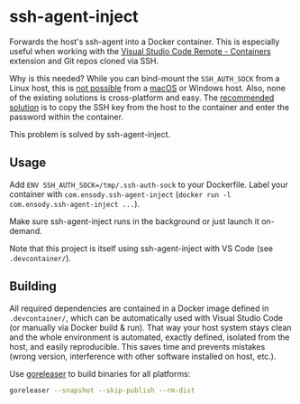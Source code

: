 # ssh-agent-inject

Forwards the host's ssh-agent into a Docker container. This is especially useful when working with the [Visual Studio Code Remote - Containers](https://code.visualstudio.com/docs/remote/containers) extension and Git repos cloned via SSH.

Why is this needed? While you can bind-mount the `SSH_AUTH_SOCK` from a Linux host, this is [not possible](https://github.com/microsoft/vscode-remote-release/issues/106) from a [macOS](https://github.com/docker/for-mac/issues/410) or Windows host. Also, none of the existing solutions is cross-platform and easy. The [recommended solution](https://code.visualstudio.com/docs/remote/containers#_using-ssh-keys) is to copy the SSH key from the host to the container and enter the password within the container.

This problem is solved by ssh-agent-inject.

## Usage

Add `ENV SSH_AUTH_SOCK=/tmp/.ssh-auth-sock` to your Dockerfile. Label your container with `com.ensody.ssh-agent-inject` (`docker run -l com.ensody.ssh-agent-inject ...`).

Make sure ssh-agent-inject runs in the background or just launch it on-demand.

Note that this project is itself using ssh-agent-inject with VS Code (see `.devcontainer/`).

## Building

All required dependencies are contained in a Docker image defined in `.devcontainer/`, which can be automatically used with Visual Studio Code (or manually via Docker build & run).
That way your host system stays clean and the whole environment is automated, exactly defined, isolated from the host, and easily reproducible.
This saves time and prevents mistakes (wrong version, interference with other software installed on host, etc.).

Use [goreleaser](https://goreleaser.com/) to build binaries for all platforms:

```bash
goreleaser --snapshot --skip-publish --rm-dist
```
